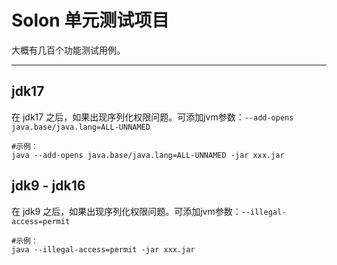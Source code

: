 # Solon 单元测试项目

大概有几百个功能测试用例。

---

## jdk17
在 jdk17 之后，如果出现序列化权限问题。可添加jvm参数：`--add-opens java.base/java.lang=ALL-UNNAMED`

```shell
#示例：
java --add-opens java.base/java.lang=ALL-UNNAMED -jar xxx.jar
```


## jdk9 - jdk16
在 jdk9 之后，如果出现序列化权限问题。可添加jvm参数：`--illegal-access=permit`

```shell
#示例：
java --illegal-access=permit -jar xxx.jar
```